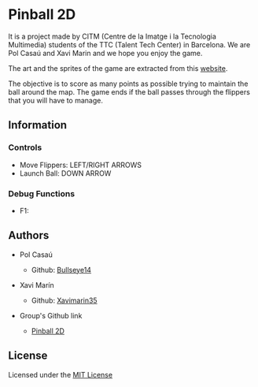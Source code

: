 # Pinball 2D
It is a project made by CITM (Centre de la Imatge i la Tecnologia Multimedia) students of the TTC (Talent Tech Center) in Barcelona. We are Pol Casaú and Xavi Marin and we hope you enjoy the game.

The art and the sprites of the game are extracted from this [website](https://www.classicgame.com/game/Metal+Pinball). 

The objective is to score as many points as possible trying to maintain the ball around the map. The game ends if the ball passes through the flippers that you will have to manage.

## Information
### Controls
- Move Flippers: LEFT/RIGHT ARROWS
- Launch Ball: DOWN ARROW

### Debug Functions
- F1:


## Authors
* Pol Casaú
  - Github: [Bullseye14](https://github.com/Bullseye14)
  
* Xavi Marín
  - Github: [Xavimarin35](https://github.com/xavimarin35)
  
* Group's Github link
  - [Pinball 2D](https://github.com/xavimarin35/Pinball2D_Physics)
  

## License

Licensed under the [MIT License](LICENSE)
